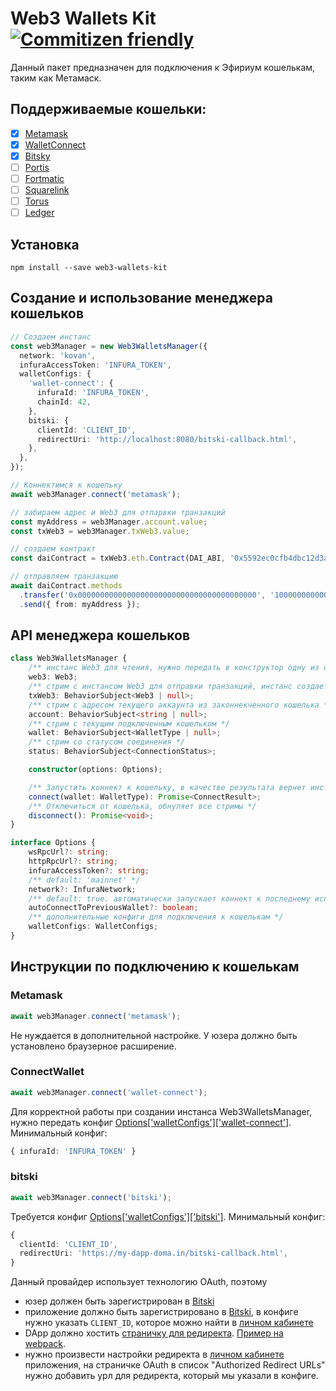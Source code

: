 # Web3 Wallets Kit [![Commitizen friendly](https://img.shields.io/badge/commitizen-friendly-brightgreen.svg)](http://commitizen.github.io/cz-cli/)

Данный пакет предназначен для подключения к Эфириум кошелькам, таким как Метамаск.

## Поддерживаемые кошельки:

- [x] [Metamask](https://metamask.io/)
- [x] [WalletConnect](https://walletconnect.org/)
- [x] [Bitsky](https://www.bitski.com/)
- [ ] [Portis](https://www.portis.io/)
- [ ] [Fortmatic](https://fortmatic.com/)
- [ ] [Squarelink](https://squarelink.com/)
- [ ] [Torus](https://tor.us/)
- [ ] [Ledger](https://www.ledger.com/)

## Установка

`npm install --save web3-wallets-kit`

## Создание и использование менеджера кошельков

```typescript
// Создаем инстанс
const web3Manager = new Web3WalletsManager({
  network: 'kovan',
  infuraAccessToken: 'INFURA_TOKEN',
  walletConfigs: {
    'wallet-connect': {
      infuraId: 'INFURA_TOKEN',
      chainId: 42,
    },
    bitski: {
      clientId: 'CLIENT_ID',
      redirectUri: 'http://localhost:8080/bitski-callback.html',
    },
  },
});

// Коннектимся к кошельку
await web3Manager.connect('metamask');

// забираем адрес и Web3 для отпарвки транзакций
const myAddress = web3Manager.account.value;
const txWeb3 = web3Manager.txWeb3.value;

// создаем контракт
const daiContract = txWeb3.eth.Contract(DAI_ABI, '0x5592ec0cfb4dbc12d3ab100b257153436a1f0fea');

// отправляем транзакцию
await daiContract.methods
  .transfer('0x0000000000000000000000000000000000000000', '1000000000000000000')
  .send({ from: myAddress });
```

## API менеджера кошельков

```typescript
class Web3WalletsManager {
    /** инстанс Web3 для чтения, нужно передать в конструктор одну из опций wsRpcUrl, httpRpcUrl или infuraAccessToken */
    web3: Web3;
    /** стрим с инстансом Web3 для отправки транзакций, инстанс создается после успешного коннекта с кошельком */
    txWeb3: BehaviorSubject<Web3 | null>;
    /** стрим с адресом текущего аккаунта из законнекченного кошелька */
    account: BehaviorSubject<string | null>;
    /** стрим с текущим подключенным кошельком */
    wallet: BehaviorSubject<WalletType | null>;
    /** стрим со статусом соединения */
    status: BehaviorSubject<ConnectionStatus>;

    constructor(options: Options);

    /** Запустить коннект к кошельку, в качестве результата вернет инстанс Web3 для отправки транзакций и адрес аккаунта */
    connect(wallet: WalletType): Promise<ConnectResult>;
    /** Отключиться от кошелька, обнуляет все стримы */
    disconnect(): Promise<void>;
}

interface Options {
    wsRpcUrl?: string;
    httpRpcUrl?: string;
    infuraAccessToken?: string;
    /** default: 'mainnet' */
    network?: InfuraNetwork;
    /** default: true. автоматически запускает коннект к последнему использованному кошельку */
    autoConnectToPreviousWallet?: boolean;
    /** дополнительные конфиги для подключения к кошелькам */
    walletConfigs: WalletConfigs;
}
```

## Инструкции по подключению к кошелькам

### Metamask

```typescript
await web3Manager.connect('metamask');
```

Не нуждается в дополнительной настройке. У юзера должно быть установлено браузерное расширение.

### ConnectWallet

```typescript
await web3Manager.connect('wallet-connect');
```

Для корректной работы при создании инстанса Web3WalletsManager, нужно передать конфиг [Options['walletConfigs']['wallet-connect']](https://github.com/akropolisio/web3-wallets-kit/blob/master/%40types/walletconnect/web3-provider.d.ts#L7-L23). Минимальный конфиг:

```typescript
{ infuraId: 'INFURA_TOKEN' }
```

### bitski

```typescript
await web3Manager.connect('bitski');
```

Требуется конфиг [Options['walletConfigs']['bitski']](https://github.com/akropolisio/web3-wallets-kit/blob/master/src/Web3WalletsManager/types.ts#L66-L71). Минимальный конфиг:

```typescript
{
  clientId: 'CLIENT_ID',
  redirectUri: 'https://my-dapp-doma.in/bitski-callback.html',
}
```

Данный провайдер использует технологию OAuth, поэтому
- юзер должен быть зарегистрирован в [Bitski](https://www.bitski.com/users/)
- приложение должно быть зарегистрировано в [Bitski](https://www.bitski.com/developers/), в конфиге нужно указать `CLIENT_ID`, которое можно найти в [личном кабинете](https://developer.bitski.com/)
- DApp должно хостить [страничку для редиректа](./assets/bitski/bitski-callback.html). [Пример на webpack](./examples/bitski-callback-webpack.md).
- нужно произвести настройки редиректа в [личном кабинете](https://developer.bitski.com/) приложения, на страничке OAuth в список "Authorized Redirect URLs" нужно добавить урл для редиректа, который мы указали в конфиге.
